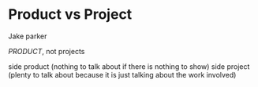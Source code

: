 # Product vs Project
Jake parker

_PRODUCT_, not projects

side product (nothing to talk about if there is nothing to show)
side project (plenty to talk about because it is just talking about the work involved)
